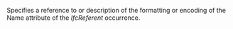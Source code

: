Specifies a reference to or description of the formatting or encoding of the Name attribute of the _IfcReferent_ occurrence.
